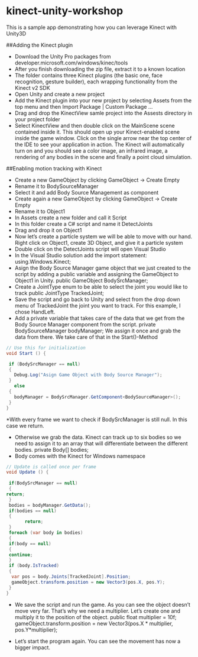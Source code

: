# kinect-unity-workshop
This is a sample app demonstrating how you can leverage Kinect with Unity3D 


##Adding the Kinect plugin 

* Download the Unity Pro packages from developer.microsoft.com/windows/kinec/tools
*	After you finish downloading the zip file, extract it to a known location
*	The folder contains three Kinect plugins (the basic one, face recognition, gesture builder), each wrapping functionality from the Kinect v2 SDK
*	Open Unity and create a new project
*	Add the Kinect plugin into your new project by selecting Assets from the top menu and then Import Package | Custom Package …
*	Drag and drop the KinectView samle project into the Assests directory in your project folder
*	Select KinectView and then double click on the MainScene scene contained inside it. This should open up your Kinect-enabled scene inside the game window. Click on the single arrow near the top center of the IDE to see your application in action. The Kinect will automatically turn on and you should see a color image, an infrared image, a rendering of any bodies in the scene and finally a point cloud simulation.

##Enabling motion tracking with Kinect

*	Create a new GameObject by clicking GameObject -> Create Empty
*	Rename it to BodySourceManager
*	Select it and add Body Source Management as component 
*	Create again a new GameObject  by clicking GameObject -> Create Empty
*	Rename it to Object1 
*	In Assets create a new folder and call it Script
*	In this folder create a C# script and name it DetectJoints 
*	Drag and drop it on Object1
*	Now let’s create a particle system we will be able to move with our hand. Right click on Object1, create 3D Object, and give it a particle system
*	Double click on the DetectJoints script will open Visual Studio 
*	In the Visual Studio solution add the import statement: using.Windows.Kinect;
*	Asign the Body Source Manager game object that we just created to the script by adding a public variable and assigning the GameObject to Object1 in Unity. 
public GameObject BodySrcManager;
*	Create a JointType enum to be able to select the joint you would like to track 
public JointType TrackedJoint;
*	Save the script and go back to Unity and select from the drop down menu of TrackedJoint the joint you want to track. For this example, I chose HandLeft. 
*	Add a private variable that takes care of the data that we get from the Body Source Manager component from the script. 
private BodySourceManager bodyManager;
We assign it once and grab the data from there. We take care of that in the Start()-Method

```c#
// Use this for initialization
void Start () {

 if (BodySrcManager == null)
 {
   Debug.Log("Asign Game Object with Body Source Manager");
 }
   else
 {
   bodyManager = BodySrcManager.GetComponent<BodySourceManager>();
 }
}
```
*With every frame we want to check if BodySrcManager is still null. In this case we return. 
*	Otherwise we grab the data. Kinect can track up to six bodies so we need to assign it to an array that will differentiate between the different bodies. 
private Body[] bodies;
*	Body comes with the Kinect for Windows namespace

```c#
// Update is called once per frame
void Update () {
	
 if(BodySrcManager == null)
 {
return;
 }
 bodies = bodyManager.GetData();
 if(bodies == null)
 {
       return;
 }
 foreach (var body in bodies)
 {
 if(body == null)
 {
 continue;
 }
 if (body.IsTracked)
 {
  var pos = body.Joints[TrackedJoint].Position;
  gameObject.transform.position = new Vector3(pos.X, pos.Y);
 }
}
```
* We save the script and run the game. As you can see the object doesn’t move very far. That’s why we need a multiplier. Let’s create one and multiply it to the position of the object. 
public float multiplier = 10f;
gameObject.transform.position = new Vector3(pos.X * multiplier, pos.Y*multiplier);
	
* Let’s start the program again. You can see the movement has now a bigger impact. 

